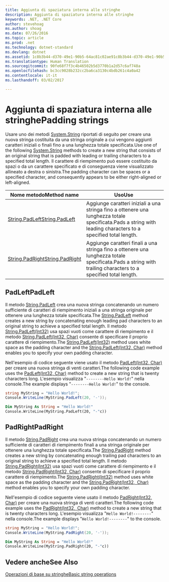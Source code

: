 ```yaml
---
title: Aggiunta di spaziatura interna alle stringhe
description: Aggiunta di spaziatura interna alle stringhe
keywords: .NET, .NET Core
author: stevehoag
ms.author: shoag
ms.date: 07/26/2016
ms.topic: article
ms.prod: .net
ms.technology: dotnet-standard
ms.devlang: dotnet
ms.assetid: 1c8b3b44-d370-49e1-90b5-64ac81c02ae91c8b3b44-d370-49e1-90b5-64ac81c02ae9
ms.translationtype: Human Translation
ms.sourcegitcommit: 90fe68f7f3c4b46502b5d3770b1a2d57c6af748a
ms.openlocfilehash: bc3cc9028b232cc2ba6ca3130c4bdb261c4a0a42
ms.contentlocale: it-it
ms.lasthandoff: 03/02/2017

---
```


# <a name="padding-strings"></a><span data-ttu-id="999cc-104">Aggiunta di spaziatura interna alle stringhe</span><span class="sxs-lookup"><span data-stu-id="999cc-104">Padding strings</span></span>

<span data-ttu-id="999cc-105">Usare uno dei metodi [System.String](xref:System.String) riportati di seguito per creare una nuova stringa costituita da una stringa originale a cui vengono aggiunti caratteri iniziali o finali fino a una lunghezza totale specificata.</span><span class="sxs-lookup"><span data-stu-id="999cc-105">Use one of the following [System.String](xref:System.String) methods to create a new string that consists of an original string that is padded with leading or trailing characters to a specified total length.</span></span> <span data-ttu-id="999cc-106">Il carattere di riempimento può essere costituito da spazi o da un carattere specificato e di conseguenza viene visualizzato allineato a destra o sinistra.</span><span class="sxs-lookup"><span data-stu-id="999cc-106">The padding character can be spaces or a specified character, and consequently appears to be either right-aligned or left-aligned.</span></span>

<span data-ttu-id="999cc-107">Nome metodo</span><span class="sxs-lookup"><span data-stu-id="999cc-107">Method name</span></span> | <span data-ttu-id="999cc-108">Uso</span><span class="sxs-lookup"><span data-stu-id="999cc-108">Use</span></span>
----------- | ---
<span data-ttu-id="999cc-109">[String.PadLeft](xref:System.String.PadLeft(System.Int32))</span><span class="sxs-lookup"><span data-stu-id="999cc-109">[String.PadLeft](xref:System.String.PadLeft(System.Int32))</span></span> | <span data-ttu-id="999cc-110">Aggiunge caratteri iniziali a una stringa fino a ottenere una lunghezza totale specificata.</span><span class="sxs-lookup"><span data-stu-id="999cc-110">Pads a string with leading characters to a specified total length.</span></span>
<span data-ttu-id="999cc-111">[String.PadRight](xref:System.String.PadRight(System.Int32))</span><span class="sxs-lookup"><span data-stu-id="999cc-111">[String.PadRight](xref:System.String.PadRight(System.Int32))</span></span> | <span data-ttu-id="999cc-112">Aggiunge caratteri finali a una stringa fino a ottenere una lunghezza totale specificata.</span><span class="sxs-lookup"><span data-stu-id="999cc-112">Pads a string with trailing characters to a specified total length.</span></span>

## <a name="padleft"></a><span data-ttu-id="999cc-113">PadLeft</span><span class="sxs-lookup"><span data-stu-id="999cc-113">PadLeft</span></span>

<span data-ttu-id="999cc-114">Il metodo [String.PadLeft](xref:System.String.PadLeft(System.Int32)) crea una nuova stringa concatenando un numero sufficiente di caratteri di riempimento iniziali a una stringa originale per ottenere una lunghezza totale specificata.</span><span class="sxs-lookup"><span data-stu-id="999cc-114">The [String.PadLeft](xref:System.String.PadLeft(System.Int32)) method creates a new string by concatenating enough leading pad characters to an original string to achieve a specified total length.</span></span> <span data-ttu-id="999cc-115">Il metodo [String.PadLeft(Int32)](xref:System.String.PadLeft(System.Int32)) usa spazi vuoti come carattere di riempimento e il metodo [String.PadLeft(Int32, Char)](xref:System.String.PadLeft(System.Int32,System.Char)) consente di specificare il proprio carattere di riempimento.</span><span class="sxs-lookup"><span data-stu-id="999cc-115">The [String.PadLeft(Int32)](xref:System.String.PadLeft(System.Int32)) method uses white space as the padding character and the [String.PadLeft(Int32, Char)](xref:System.String.PadLeft(System.Int32,System.Char)) method enables you to specify your own padding character.</span></span>

<span data-ttu-id="999cc-116">Nell'esempio di codice seguente viene usato il metodo [PadLeft(Int32, Char)](xref:System.String.PadLeft(System.Int32,System.Char)) per creare una nuova stringa di venti caratteri.</span><span class="sxs-lookup"><span data-stu-id="999cc-116">The following code example uses the [PadLeft(Int32, Char)](xref:System.String.PadLeft(System.Int32,System.Char)) method to create a new string that is twenty characters long.</span></span> <span data-ttu-id="999cc-117">L'esempio visualizza "`--------Hello World!`" nella console.</span><span class="sxs-lookup"><span data-stu-id="999cc-117">The example displays "`--------Hello World!`" to the console.</span></span>

```csharp
string MyString = "Hello World!";
Console.WriteLine(MyString.PadLeft(20, '-'));
```

```vb
Dim MyString As String = "Hello World!"
Console.WriteLine(MyString.PadLeft(20, "-"c))
```

## <a name="padright"></a><span data-ttu-id="999cc-118">PadRight</span><span class="sxs-lookup"><span data-stu-id="999cc-118">PadRight</span></span>

<span data-ttu-id="999cc-119">Il metodo [String.PadRight](xref:System.String.PadRight(System.Int32)) crea una nuova stringa concatenando un numero sufficiente di caratteri di riempimento finali a una stringa originale per ottenere una lunghezza totale specificata.</span><span class="sxs-lookup"><span data-stu-id="999cc-119">The [String.PadRight](xref:System.String.PadRight(System.Int32)) method creates a new string by concatenating enough trailing pad characters to an original string to achieve a specified total length.</span></span> <span data-ttu-id="999cc-120">Il metodo [String.PadRight(Int32)](xref:System.String.PadRight(System.Int32)) usa spazi vuoti come carattere di riempimento e il metodo [String.PadRight(Int32, Char)](xref:System.String.PadRight(System.Int32,System.Char)) consente di specificare il proprio carattere di riempimento.</span><span class="sxs-lookup"><span data-stu-id="999cc-120">The [String.PadRight(Int32)](xref:System.String.PadRight(System.Int32)) method uses white space as the padding character and the [String.PadRight(Int32, Char)](xref:System.String.PadRight(System.Int32,System.Char)) method enables you to specify your own padding character.</span></span>

<span data-ttu-id="999cc-121">Nell'esempio di codice seguente viene usato il metodo [PadRight(Int32, Char)](xref:System.String.PadRight(System.Int32,System.Char)) per creare una nuova stringa di venti caratteri.</span><span class="sxs-lookup"><span data-stu-id="999cc-121">The following code example uses the [PadRight(Int32, Char)](xref:System.String.PadRight(System.Int32,System.Char)) method to create a new string that is twenty characters long.</span></span> <span data-ttu-id="999cc-122">L'esempio visualizza "`Hello World!--------`" nella console.</span><span class="sxs-lookup"><span data-stu-id="999cc-122">The example displays "`Hello World!--------`" to the console.</span></span>

```csharp
string MyString = "Hello World!";
Console.WriteLine(MyString.PadRight(20, '-'));
```

```vb
Dim MyString As String = "Hello World!"
Console.WriteLine(MyString.PadRight(20, "-"c))
```

## <a name="see-also"></a><span data-ttu-id="999cc-123">Vedere anche</span><span class="sxs-lookup"><span data-stu-id="999cc-123">See Also</span></span>

[<span data-ttu-id="999cc-124">Operazioni di base su stringhe</span><span class="sxs-lookup"><span data-stu-id="999cc-124">Basic string operations</span></span>](basic-string-operations.md)


